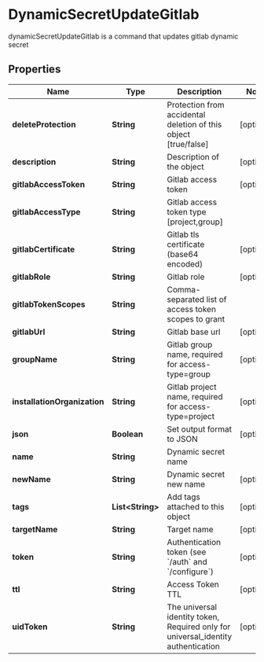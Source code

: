 

# DynamicSecretUpdateGitlab

dynamicSecretUpdateGitlab is a command that updates gitlab dynamic secret

## Properties

Name | Type | Description | Notes
------------ | ------------- | ------------- | -------------
**deleteProtection** | **String** | Protection from accidental deletion of this object [true/false] |  [optional]
**description** | **String** | Description of the object |  [optional]
**gitlabAccessToken** | **String** | Gitlab access token |  [optional]
**gitlabAccessType** | **String** | Gitlab access token type [project,group] | 
**gitlabCertificate** | **String** | Gitlab tls certificate (base64 encoded) |  [optional]
**gitlabRole** | **String** | Gitlab role |  [optional]
**gitlabTokenScopes** | **String** | Comma-separated list of access token scopes to grant | 
**gitlabUrl** | **String** | Gitlab base url |  [optional]
**groupName** | **String** | Gitlab group name, required for access-type&#x3D;group |  [optional]
**installationOrganization** | **String** | Gitlab project name, required for access-type&#x3D;project |  [optional]
**json** | **Boolean** | Set output format to JSON |  [optional]
**name** | **String** | Dynamic secret name | 
**newName** | **String** | Dynamic secret new name |  [optional]
**tags** | **List&lt;String&gt;** | Add tags attached to this object |  [optional]
**targetName** | **String** | Target name |  [optional]
**token** | **String** | Authentication token (see &#x60;/auth&#x60; and &#x60;/configure&#x60;) |  [optional]
**ttl** | **String** | Access Token TTL |  [optional]
**uidToken** | **String** | The universal identity token, Required only for universal_identity authentication |  [optional]



